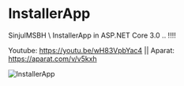 # InstallerApp
SinjulMSBH \\ InstallerApp in ASP.NET Core 3.0 .. !!!!

Youtube: https://youtu.be/wH83VpbYac4 || Aparat: https://aparat.com/v/v5kxh

![InstallerApp](https://8pic.ir/uploads/2019-10-22-192258.jpg)

